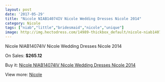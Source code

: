 ```yaml
---
layout: post
date: '2017-05-29'
title: "Nicole NIAB14074IV Nicole Wedding Dresses Nicole 2014"
category: Nicole
tags: ["niab","little","bridesmaid","nicole","unique"]
image: http://img.hectodress.com/14989-thickbox_default/nicole-niab14074iv-nicole-wedding-dresses-nicole-2014.jpg
---
```

Nicole NIAB14074IV Nicole Wedding Dresses Nicole 2014

On Sales: **$265.12**
<a href="https://www.hectodress.com/nicole/7229-nicole-niab14074iv-nicole-wedding-dresses-nicole-2014.html"><amp-img layout="responsive" width="600" height="600" src="//img.hectodress.com/14989-thickbox_default/nicole-niab14074iv-nicole-wedding-dresses-nicole-2014.jpg" alt="Nicole NIAB14074IV Nicole Wedding Dresses Nicole 2014 0" /></a>
<a href="https://www.hectodress.com/nicole/7229-nicole-niab14074iv-nicole-wedding-dresses-nicole-2014.html"><amp-img layout="responsive" width="600" height="600" src="//img.hectodress.com/14991-thickbox_default/nicole-niab14074iv-nicole-wedding-dresses-nicole-2014.jpg" alt="Nicole NIAB14074IV Nicole Wedding Dresses Nicole 2014 1" /></a>
<a href="https://www.hectodress.com/nicole/7229-nicole-niab14074iv-nicole-wedding-dresses-nicole-2014.html"><amp-img layout="responsive" width="600" height="600" src="//img.hectodress.com/14990-thickbox_default/nicole-niab14074iv-nicole-wedding-dresses-nicole-2014.jpg" alt="Nicole NIAB14074IV Nicole Wedding Dresses Nicole 2014 2" /></a>

Buy it: [Nicole NIAB14074IV Nicole Wedding Dresses Nicole 2014](https://www.hectodress.com/nicole/7229-nicole-niab14074iv-nicole-wedding-dresses-nicole-2014.html "Nicole NIAB14074IV Nicole Wedding Dresses Nicole 2014")

View more: [Nicole](https://www.hectodress.com/125-nicole "Nicole")
